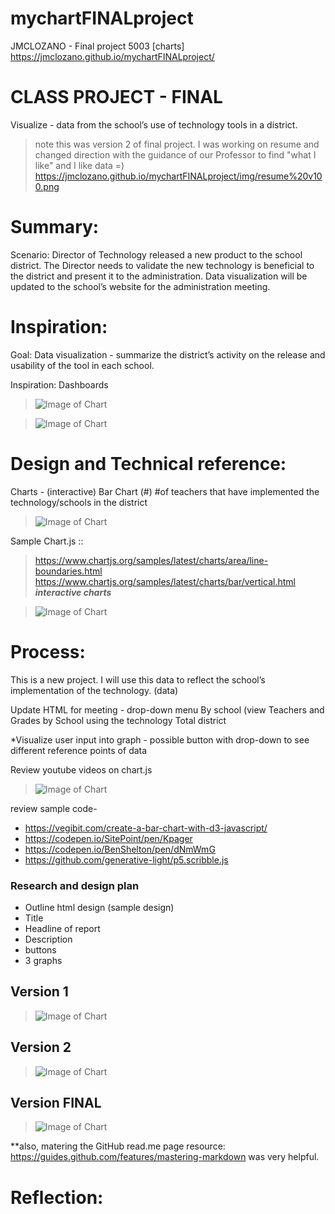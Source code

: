# mychartFINALproject
JMCLOZANO - Final project 5003 [charts]
https://jmclozano.github.io/mychartFINALproject/

# CLASS PROJECT - FINAL
Visualize - data from the school’s use of technology tools in a district.
> note this was version 2 of final project. I was working on resume and changed direction with the guidance of our Professor to find "what I like" and I like data =) https://jmclozano.github.io/mychartFINALproject/img/resume%20v100.png

# Summary:
Scenario: Director of Technology released a new product to the school district. The Director needs to validate the new technology is beneficial to the district and present it to the administration. Data visualization will be updated to the school’s website for the administration meeting. 

# Inspiration:
Goal: Data visualization - summarize the district’s activity on the release and usability of the tool in each school. 

Inspiration: Dashboards

>![Image of Chart](https://jmclozano.github.io/mychartFINALproject/img/inspiration%202.png)

>![Image of Chart](https://jmclozano.github.io/mychartFINALproject/img/inspiration%201.png)


# Design and Technical reference:
Charts - (interactive)
Bar Chart (#)
#of teachers that have implemented the technology/schools in the district

>![Image of Chart](https://jmclozano.github.io/mychartFINALproject/img/code%20chart%20js.png)

Sample Chart.js :: 
>https://www.chartjs.org/samples/latest/charts/area/line-boundaries.html
>https://www.chartjs.org/samples/latest/charts/bar/vertical.html
***interactive charts***

>![Image of Chart](https://jmclozano.github.io/mychartFINALproject/img/sample%20chart%20js.png)


# Process:
This is a new project. I will use this data to reflect the school’s implementation of the technology. (data) 

Update HTML for meeting - drop-down menu 
By school  (view Teachers and Grades by School using the technology
Total district

*Visualize user input into graph - possible button with drop-down to see different reference points of data

Review youtube videos on chart.js
>![Image of Chart](https://jmclozano.github.io/mychartFINALproject/img/youtube.png)


review sample code- 
* https://vegibit.com/create-a-bar-chart-with-d3-javascript/
* https://codepen.io/SitePoint/pen/Kpager
* https://codepen.io/BenShelton/pen/dNmWmG
* https://github.com/generative-light/p5.scribble.js

### Research and design plan
* Outline html design (sample design) 
* Title 
* Headline of report
* Description 
* buttons
* 3 graphs

## Version 1

>![Image of Chart](https://jmclozano.github.io/mychartFINALproject/img/charts%20v2.png)

## Version 2

>![Image of Chart](https://jmclozano.github.io/mychartFINALproject/img/chart%20v3.png)


## Version FINAL 

>![Image of Chart](https://jmclozano.github.io/mychartFINALproject/img/chart%20final.png)


**also, matering the GitHub read.me page resource: https://guides.github.com/features/mastering-markdown
was very helpful. 


# Reflection:




